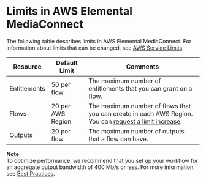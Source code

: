 # Limits in AWS Elemental MediaConnect<a name="limits"></a>

The following table describes limits in AWS Elemental MediaConnect\. For information about limits that can be changed, see [AWS Service Limits](https://docs.aws.amazon.com/general/latest/gr/aws_service_limits.html)\.


| Resource | Default Limit | Comments | 
| --- | --- | --- | 
| Entitlements | 50 per flow | The maximum number of entitlements that you can grant on a flow\. | 
| Flows | 20 per AWS Region |  The maximum number of flows that you can create in each AWS Region\. You can [request a limit increase](https://console.aws.amazon.com/support/cases#/create?issueType=service-limit-increase)\.  | 
| Outputs | 20 per flow | The maximum number of outputs that a flow can have\. | 

**Note**  
To optimize performance, we recommend that you set up your workflow for an aggregate output bandwidth of 400 Mb/s or less\. For more information, see [Best Practices](best-practices.md)\.